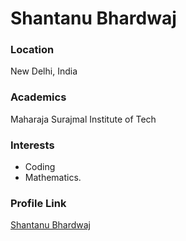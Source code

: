 # Shantanu Bhardwaj

### Location

 New Delhi, India

### Academics

Maharaja Surajmal Institute of Tech

### Interests

- Coding
- Mathematics.



### Profile Link

[Shantanu Bhardwaj](https://github.com/shantanub007)
